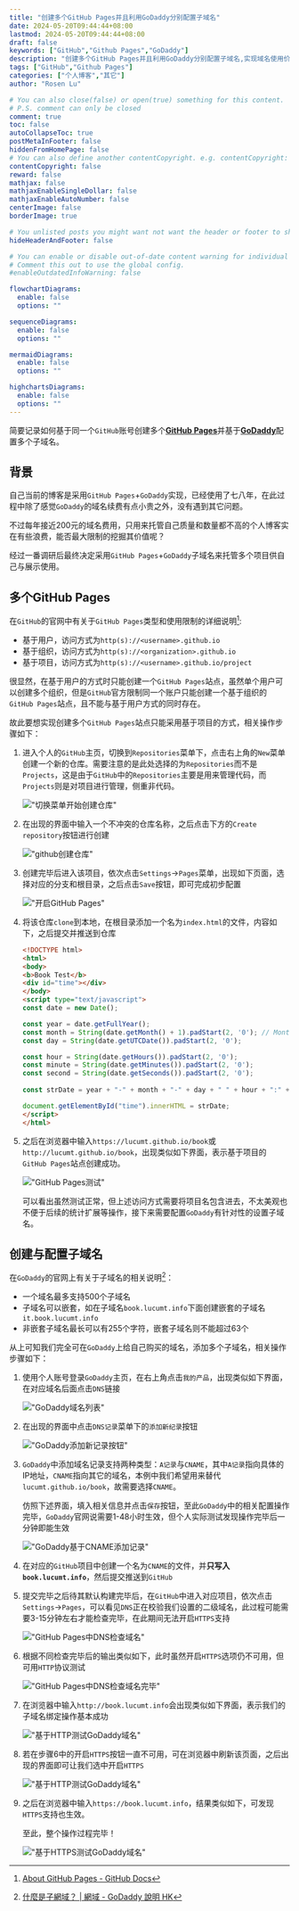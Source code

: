 ```yaml
---
title: "创建多个GitHub Pages并且利用GoDaddy分别配置子域名"
date: 2024-05-20T09:44:44+08:00
lastmod: 2024-05-20T09:44:44+08:00
draft: false
keywords: ["GitHub","Github Pages","GoDaddy"]
description: "创建多个GitHub Pages并且利用GoDaddy分别配置子域名,实现域名使用价值的最大化同时节省开支"
tags: ["GitHub","Github Pages"]
categories: ["个人博客","其它"]
author: "Rosen Lu"

# You can also close(false) or open(true) something for this content.
# P.S. comment can only be closed
comment: true
toc: false
autoCollapseToc: true
postMetaInFooter: false
hiddenFromHomePage: false
# You can also define another contentCopyright. e.g. contentCopyright: "This is another copyright."
contentCopyright: false
reward: false
mathjax: false
mathjaxEnableSingleDollar: false
mathjaxEnableAutoNumber: false
centerImage: false
borderImage: true

# You unlisted posts you might want not want the header or footer to show
hideHeaderAndFooter: false

# You can enable or disable out-of-date content warning for individual post.
# Comment this out to use the global config.
#enableOutdatedInfoWarning: false

flowchartDiagrams:
  enable: false
  options: ""

sequenceDiagrams: 
  enable: false
  options: ""

mermaidDiagrams: 
  enable: false
  options: ""

highchartsDiagrams: 
  enable: false
  options: ""
---
```


简要记录如何基于同一个`GitHub`账号创建多个[**GitHub Pages**](https://pages.github.com/)并基于[**GoDaddy**](https://www.godaddy.com/)配置多个子域名。

<!--more-->

## 背景

自己当前的博客是采用`GitHub Pages`+`GoDaddy`实现，已经使用了七八年，在此过程中除了感觉`GoDaddy`的域名续费有点小贵之外，没有遇到其它问题。

不过每年接近200元的域名费用，只用来托管自己质量和数量都不高的个人博客实在有些浪费，能否最大限制的挖掘其价值呢？

经过一番调研后最终决定采用`GitHub Pages`+`GoDaddy`子域名来托管多个项目供自己与展示使用。

## 多个GitHub Pages

在`GitHub`的官网中有关于`GitHub Pages`类型和使用限制的详细说明[^1]:

* 基于用户，访问方式为`http(s)://<username>.github.io`
* 基于组织，访问方式为`http(s)://<organization>.github.io`
* 基于项目，访问方式为`http(s)://<username>.github.io/project`

很显然，在基于用户的方式时只能创建一个`GitHub Pages`站点，虽然单个用户可以创建多个组织，但是`GitHub`官方限制同一个账户只能创建一个基于组织的`GitHub Pages`站点，且不能与基于用户方式的同时存在。

故此要想实现创建多个`GitHub Pages`站点只能采用基于项目的方式，相关操作步骤如下：

1. 进入个人的`GitHub`主页，切换到`Repositories`菜单下，点击右上角的`New`菜单创建一个新的仓库。需要注意的是此处选择的为`Repositories`而不是`Projects`，这是由于`GitHub`中的`Repositories`主要是用来管理代码，而`Projects`则是对项目进行管理，侧重非代码。

   !["切换菜单开始创建仓库"](/blog_img/github/create-multiple-github-pages-and-config-godaddy-subdomain/github-switch-to-create-new-repository.png "切换菜单开始创建仓库") 

2. 在出现的界面中输入一个不冲突的仓库名称，之后点击下方的`Create repository`按钮进行创建

   !["github创建仓库"](/blog_img/github/create-multiple-github-pages-and-config-godaddy-subdomain/create-github-repository.png "github创建仓库") 

3. 创建完毕后进入该项目，依次点击`Settings`->`Pages`菜单，出现如下页面，选择对应的分支和根目录，之后点击`Save`按钮，即可完成初步配置

   !["开启GitHub Pages"](/blog_img/github/create-multiple-github-pages-and-config-godaddy-subdomain/enable-github-pages.png "开启GitHub Pages") 

4. 将该仓库`clone`到本地，在根目录添加一个名为`index.html`的文件，内容如下，之后提交并推送到仓库

   ```html
   <!DOCTYPE html>
   <html>
   <body>
   <b>Book Test</b> 
   <div id="time"></div>
   </body>
   <script type="text/javascript">
   const date = new Date();
   
   const year = date.getFullYear();
   const month = String(date.getMonth() + 1).padStart(2, '0'); // Month is 0-based
   const day = String(date.getUTCDate()).padStart(2, '0');
   
   const hour = String(date.getHours()).padStart(2, '0');
   const minute = String(date.getMinutes()).padStart(2, '0');
   const second = String(date.getSeconds()).padStart(2, '0');
           
   const strDate = year + "-" + month + "-" + day + " " + hour + ":" + minute + ":" + second;
   
   document.getElementById("time").innerHTML = strDate;
   </script>
   </html>
   ```

5. 之后在浏览器中输入`https://lucumt.github.io/book`或`http://lucumt.github.io/book`，出现类似如下界面，表示基于项目的`GitHub Pages`站点创建成功。

   !["GitHub Pages测试"](/blog_img/github/create-multiple-github-pages-and-config-godaddy-subdomain/github-pages-test.png "GitHub Pages测试") 

   可以看出虽然测试正常，但上述访问方式需要将项目名包含进去，不太美观也不便于后续的统计扩展等操作，接下来需要配置`GoDaddy`有针对性的设置子域名。

## 创建与配置子域名

在`GoDaddy`的官网上有关于子域名的相关说明[^2]：

* 一个域名最多支持500个子域名
* 子域名可以嵌套，如在子域名`book.lucumt.info`下面创建嵌套的子域名`it.book.lucumt.info`
* 非嵌套子域名最长可以有255个字符，嵌套子域名则不能超过63个

从上可知我们完全可在`GoDaddy`上给自己购买的域名，添加多个子域名，相关操作步骤如下：

1. 使用个人账号登录`GoDaddy`主页，在右上角点击`我的产品`，出现类似如下界面，在对应域名后面点击`DNS`链接

   !["GoDaddy域名列表"](/blog_img/github/create-multiple-github-pages-and-config-godaddy-subdomain/godaddy-product-list-page.png "GoDaddy域名列表") 

2. 在出现的界面中点击`DNS记录`菜单下的`添加新纪录`按钮

   !["GoDaddy添加新记录按钮"](/blog_img/github/create-multiple-github-pages-and-config-godaddy-subdomain/godaddy-add-records-button.png "GoDaddy添加新记录按钮") 

3. `GoDaddy`中添加域名记录支持两种类型：`A记录`与`CNAME`，其中`A记录`指向具体的IP地址，`CNAME`指向其它的域名，本例中我们希望用来替代`lucumt.github.io/book`，故需要选择`CNAME`。

   仿照下述界面，填入相关信息并点击`保存`按钮，至此`GoDaddy`中的相关配置操作完毕，`GoDaddy`官网说需要1-48小时生效，但个人实际测试发现操作完毕后一分钟即能生效

   !["GoDaddy基于CNAME添加记录"](/blog_img/github/create-multiple-github-pages-and-config-godaddy-subdomain/godaddy-add-cname-record.png "GoDaddy基于CNAME添加记录") 

4. 在对应的`GitHub`项目中创建一个名为`CNAME`的文件，并**只写入`book.lucumt.info`**，然后提交推送到`GitHub`

5. 提交完毕之后待其默认构建完毕后，在`GitHub`中进入对应项目，依次点击`Settings`->`Pages`，可以看见`DNS`正在校验我们设置的二级域名，此过程可能需要3-15分钟左右才能检查完毕，在此期间无法开启`HTTPS`支持

   !["GitHub Pages中DNS检查域名"](/blog_img/github/create-multiple-github-pages-and-config-godaddy-subdomain/github-pages-dns-check-in-progress.png "GitHub Pages中DNS检查域名") 

6. 根据不同检查完毕后的输出类似如下，此时虽然开启`HTTPS`选项仍不可用，但可用`HTTP`协议测试

   !["GitHub Pages中DNS检查域名完毕"](/blog_img/github/create-multiple-github-pages-and-config-godaddy-subdomain/github-pages-dns-check-finished.png "GitHub Pages中DNS检查域名完毕") 

7. 在浏览器中输入`http://book.lucumt.info`会出现类似如下界面，表示我们的子域名绑定操作基本成功

   !["基于HTTP测试GoDaddy域名"](/blog_img/github/create-multiple-github-pages-and-config-godaddy-subdomain/github-pages-godaddy-http-test.png "基于HTTP测试GoDaddy域名") 

8. 若在步骤6中的开启`HTTPS`按钮一直不可用，可在浏览器中刷新该页面，之后出现的界面即可让我们选中开启`HTTPS`

   !["基于HTTP测试GoDaddy域名"](/blog_img/github/create-multiple-github-pages-and-config-godaddy-subdomain/github-pages-enable-https.png "基于HTTP测试GoDaddy域名") 

9. 之后在浏览器中输入`https://book.lucumt.info`，结果类似如下，可发现`HTTPS`支持也生效。

   至此，整个操作过程完毕！

   !["基于HTTPS测试GoDaddy域名"](/blog_img/github/create-multiple-github-pages-and-config-godaddy-subdomain/github-pages-godaddy-https-test.png "基于HTTPS测试GoDaddy域名") 

[^1]: [About GitHub Pages - GitHub Docs](https://docs.github.com/en/pages/getting-started-with-github-pages/about-github-pages#types-of-github-pages-sites)
[^2]: [什麼是子網域？ | 網域 - GoDaddy 說明 HK](https://hk.godaddy.com/help/what-is-a-subdomain-296)